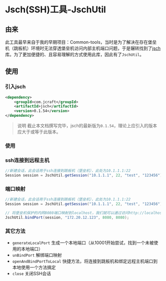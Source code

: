 Jsch(SSH)工具-JschUtil
===

## 由来

此工具最早来自于我的早期项目：Common-tools，当时是为了解决在存在堡垒机（跳板机）环境时无法穿透堡垒机访问内部主机端口问题，于是辗转找到了[jsch](http://www.jcraft.com/jsch/)库。为了更加便捷的、且容易理解的方式使用此库，因此有了`JschUtil`。

## 使用

### 引入jsch

```xml
<dependency>
	<groupId>com.jcraft</groupId>
	<artifactId>jsch</artifactId>
	<version>0.1.54</version>
</dependency>
```

> 说明
> 截止本文档撰写完毕，jsch的最新版为`0.1.54`，理论上应引入的版本应大于或等于此版本。

### 使用

### ssh连接到远程主机

```java
//新建会话，此会话用于ssh连接到跳板机（堡垒机），此处为10.1.1.1:22
Session session = JschUtil.getSession("10.1.1.1", 22, "test", "123456");
```

### 端口映射
```java
//新建会话，此会话用于ssh连接到跳板机（堡垒机），此处为10.1.1.1:22
Session session = JschUtil.getSession("10.1.1.1", 22, "test", "123456");

// 将堡垒机保护的内网8080端口映射到localhost，我们就可以通过访问http://localhost:8080/访问内网服务了
JschUtil.bindPort(session, "172.20.12.123", 8080, 8080);
```

### 其它方法

- `generateLocalPort` 生成一个本地端口（从10001开始尝试，找到一个未被使用的本地端口）
- `unBindPort` 解绑端口映射
- `openAndBindPortToLocal` 快捷方法，将连接到跳板机和绑定远程主机端口到本地使用一个方法搞定
- `close` 关闭SSH会话


